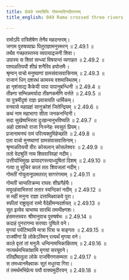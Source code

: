 ```yaml
---
title: 049 रामादिभिः गोमत्यादिनदीतरणम्
title_english: 049 Rama crossed three rivers

---
```

<div class="audioEmbed"  caption="श्रीराम-हरिसीताराममूर्ति-घनपाठिभ्यां वचनम्" src="https://archive.org/download/Ramayana-recitation-Sriram-harisItArAmamUrti-Ghanapaati-v2/Kanda_2/Kanda_2_AYK-049-Gomathyadi_Naditharanam.mp3"></div>

  
रामोऽपि रात्रिशेषेण तेनैव महदन्तरम्।  
जगाम पुरुषव्याघ्रः पितुराज्ञामनुस्मरन् ॥ 2.49.1 ॥   
तथैव गच्छतस्तस्य व्यपायाद्रजनी शिवा।  
उपास्य स शिवां सन्ध्यां विषयान्तं व्यगाहत ॥ 2.49.2 ॥   
पश्यन्नतिययौ शीघ्रं शनैरिव हयोत्तमैः।  
श्रृण्वन् वाचो मनुष्याणां ग्रामसंवासवासिनाम् ॥ 2.49.3 ॥   
राजानं धिग् दशरथं कामस्य वशमास्थितम्।  
हा नृशंसाद्य कैकेयी पापा पापानुबन्धिनी ॥ 2.49.4 ॥   
तीक्ष्णा सम्भिन्नमर्यादा तीक्ष्णकर्मणि वर्त्तते ॥ 2.49.5 ॥   
या पुत्रमीदृशं राज्ञः प्रवासयति धार्मिकम्।  
वनवासे महाप्रज्ञं सानुक्रोशं जितेन्द्रियम् ॥ 2.49.6 ॥   
कथं नाम महाभागा सीता जनकनन्दिनी।  
सदा सुखेष्वभिरता दुःखान्यनुभविष्यति ॥ 2.49.7 ॥   
अहो दशरथो राजा निःस्नेहः स्वसुतं प्रियम्।  
प्रजानामनघं रामं परित्यक्तुमिहेच्छति ॥ 2.49.8 ॥   
एता वाचो मुनष्याणां ग्रामसंवासवासिनाम्।  
श्रृण्वन्नतिययौ वीरः कोसलान् कोसलेश्वरः ॥ 2.49.9 ॥   
ततो वेदश्रुतिं नाम शिववारिवहां नदीम्।  
उत्तीर्याभिमुखः प्रायादगस्त्याध्युषितां दिशम् ॥ 2.49.10 ॥   
गत्वा तु सुचिरं कालं ततः शिवजलां नदीम्।  
गोमतीं गोयुतानूपामतरत् सागरंगमाम् ॥ 2.49.11 ॥   
गोमतीं चाप्यतिक्रम्य राघवः शीघ्रगैर्हयैः।  
मयूरहंसाभिरुतां ततार स्यन्दिकां नदीम् ॥ 2.49.12 ॥   
स महीं मनुना राज्ञा दत्तामिक्ष्वाकवे पुरा।  
स्फीतां राष्ट्रावृतां रामो वैदेहीमन्वदर्शयत् ॥ 2.49.13 ॥   
सूत इत्येव चाभाष्य सारथिं तमभीक्ष्णशः।  
हंसमत्तस्वरः श्रीमानुवाच पुरुषर्षभः ॥ 2.49.14 ॥   
कदाहं पुनरागम्य सरय्वाः पुष्पिते वने।  
मृगयां पर्यटिष्यामि मात्रा पित्रा च सङ्गतः ॥ 2.49.15 ॥   
राजर्षीणां हि लोकेऽस्मिन् रत्यर्थं मृगया वने।  
काले वृतां तां मनुजैः धन्विनामभिकांक्षिताम् ॥ 2.49.16 ॥   
नात्यर्थमभिकांक्षामि मृगयां सरयूवने।  
रतिर्ह्येषातुला लोके राजर्षिगणसम्मता ॥ 2.49.17 ॥   
स तमध्वानमैक्ष्वाकः सूतं मधुरया गिरा।  
तं तमर्थमभिप्रेत्य ययौ वाक्यमुदीरयन् ॥ 2.49.18 ॥   